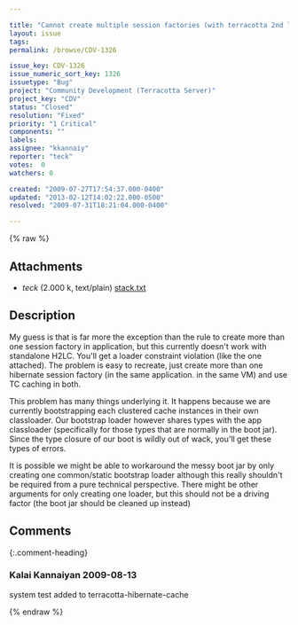 ```yaml
---

title: "Cannot create multiple session factories (with terracotta 2nd level caches) in the same app classloader using standalone product"
layout: issue
tags: 
permalink: /browse/CDV-1326

issue_key: CDV-1326
issue_numeric_sort_key: 1326
issuetype: "Bug"
project: "Community Development (Terracotta Server)"
project_key: "CDV"
status: "Closed"
resolution: "Fixed"
priority: "1 Critical"
components: ""
labels: 
assignee: "kkannaiy"
reporter: "teck"
votes:  0
watchers: 0

created: "2009-07-27T17:54:37.000-0400"
updated: "2013-02-12T14:02:22.000-0500"
resolved: "2009-07-31T18:21:04.000-0400"

---
```




{% raw %}


## Attachments
  
* <em>teck</em> (2.000 k, text/plain) [stack.txt](/attachments/CDV/CDV-1326/stack.txt)
  



## Description

<div markdown="1" class="description">

My guess is that is far more the exception than the rule to create more than one session factory in application, but this currently doesn't work with standalone H2LC. You'll get a loader constraint violation (like the one attached). The problem is easy to recreate, just create more than one hibernate session factory (in the same application. in the same VM) and use TC caching in both.

This problem has many things underlying it. It happens because we are currently bootstrapping each clustered cache instances in their own classloader. Our bootstrap loader however shares types with the app classloader (specifically for those types that are normally in the boot jar). Since the type closure of our boot is wildly out of wack, you'll get these types of errors. 

It is possible we might be able to workaround the messy boot jar by only creating one common/static bootstrap loader although this really shouldn't be required from a pure technical perspective. There might be other arguments for only creating one loader, but this should not be a driving factor (the boot jar should be cleaned up instead)


</div>

## Comments


{:.comment-heading}
### **Kalai Kannaiyan** <span class="date">2009-08-13</span>

<div markdown="1" class="comment">

system test added to terracotta-hibernate-cache

</div>



{% endraw %}
